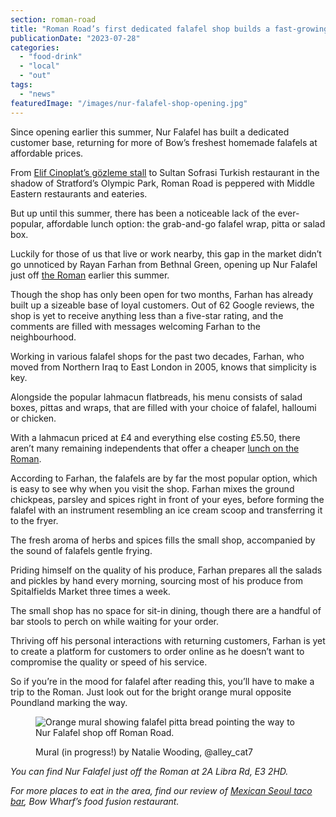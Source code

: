 ```yaml
---
section: roman-road
title: "Roman Road’s first dedicated falafel shop builds a fast-growing following in Bow"
publicationDate: "2023-07-28"
categories: 
  - "food-drink"
  - "local"
  - "out"
tags: 
  - "news"
featuredImage: "/images/nur-falafel-shop-opening.jpg"
---
```


Since opening earlier this summer, Nur Falafel has built a dedicated customer base, returning for more of Bow’s freshest homemade falafels at affordable prices.

From [Elif Cinoplat’s gözleme stall](https://romanroadlondon.com/gozleme-street-food-market-stall/) to Sultan Sofrasi Turkish restaurant in the shadow of Stratford’s Olympic Park, Roman Road is peppered with Middle Eastern restaurants and eateries. 

But up until this summer, there has been a noticeable lack of the ever-popular, affordable lunch option: the grab-and-go falafel wrap, pitta or salad box. 

Luckily for those of us that live or work nearby, this gap in the market didn’t go unnoticed by Rayan Farhan from Bethnal Green, opening up Nur Falafel just off [the Roman](https://romanroadlondon.com/roman-road-market-archive-old-images-90s/) earlier this summer.  

Though the shop has only been open for two months, Farhan has already built up a sizeable base of loyal customers. Out of 62 Google reviews, the shop is yet to receive anything less than a five-star rating, and the comments are filled with messages welcoming Farhan to the neighbourhood. 

Working in various falafel shops for the past two decades, Farhan, who moved from Northern Iraq to East London in 2005, knows that simplicity is key. 

Alongside the popular lahmacun flatbreads, his menu consists of salad boxes, pittas and wraps, that are filled with your choice of falafel, halloumi or chicken. 

With a lahmacun priced at £4 and everything else costing £5.50, there aren’t many remaining independents that offer a cheaper [lunch on the Roman](https://romanroadlondon.com/best-lunch-places/). 

According to Farhan, the falafels are by far the most popular option, which is easy to see why when you visit the shop. Farhan mixes the ground chickpeas, parsley and spices right in front of your eyes, before forming the falafel with an instrument resembling an ice cream scoop and transferring it to the fryer.

The fresh aroma of herbs and spices fills the small shop, accompanied by the sound of falafels gentle frying. 

Priding himself on the quality of his produce, Farhan prepares all the salads and pickles by hand every morning, sourcing most of his produce from Spitalfields Market three times a week. 

The small shop has no space for sit-in dining, though there are a handful of bar stools to perch on while waiting for your order. 

Thriving off his personal interactions with returning customers, Farhan is yet to create a platform for customers to order online as he doesn’t want to compromise the quality or speed of his service. 

So if you’re in the mood for falafel after reading this, you’ll have to make a trip to the Roman. Just look out for the bright orange mural opposite Poundland marking the way. 

<figure>

![Orange mural showing falafel pitta bread pointing the way to Nur Falafel shop off Roman Road.](/images/nur-falafel-shop-mural-1024x683.jpg)

<figcaption>

Mural (in progress!) by Natalie Wooding, @alley\_cat7

</figcaption>

</figure>

_You can find Nur Falafel just off the Roman at 2A Libra Rd, E3 2HD._ 

_For more places to eat in the area, find our review of_ [_Mexican Seoul taco bar_](https://romanroadlondon.com/mexican-seoul-korean-fusion-taco-bar-opens-bow-wharf/)_, Bow Wharf’s food fusion restaurant._ 

